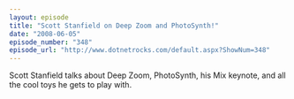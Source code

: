 ```yaml
---
layout: episode
title: "Scott Stanfield on Deep Zoom and PhotoSynth!"
date: "2008-06-05"
episode_number: "348"
episode_url: "http://www.dotnetrocks.com/default.aspx?ShowNum=348"
---
```


Scott Stanfield talks about Deep Zoom, PhotoSynth, his Mix keynote, and all the cool toys he gets to play with.
